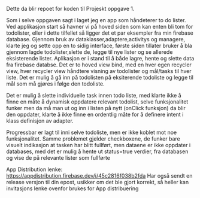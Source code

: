 Dette da blir repoet for koden til Projeskt oppgave 1.


Som i selve oppgaven sagt i laget jeg en app som håndeterer to do lister.
Ved applikasjon start så havner vi på hoved siden som kan enten bli tom for todolister, eller i dette tilfellet så ligger det et par eksempler fra min firebase database.
Gjennom bruk av dataklasser,adaptere,activitys og managere, klarte jeg og sette opp en to sidig interface, første siden tillater bruker å bla gjennom lagde todolister,slette de,
legge til nye lister og se allerede eksisterende lister. Aplikasjon er i stand til å både lagre, hente og slette data fra firebase databse. Det er to hoved view bind, med en hver egen 
recycler view, hver recycler view håndtere visning av todolister og mål/tasks til hver liste. Det er mulig å gå inn på todolisten på eksiterende todoliste og legge til mål som må gjøres
i følge den todoliste.

Det er mulig å slette individuelle task innen todo liste, med klarte ikke å finne en måte å dynamisk oppdatere relevant todolist, selve funksjonalitet funker men da må man ut og inn
i listen på nytt (onClick funksjon) da blir den oppdater, klarte å ikke finne en ordentlig måte for å definere intent i klass definisjon av adapter.

Progressbar er lagt til inni selve todoliste, men er ikke koblet mot noe funksjonalitet.
Samme problemet gjelder checkboxene, de funker bare visuelt indikasjon at tasken har blitt fullført, men dataene er ikke oppdater i databases, med det er mulig å hente ut status=true verdier,
fra databasen og vise de på relevante lister som fullførte




App Distribution lenke: https://appdistribution.firebase.dev/i/45c2816f038b2fda
Har også sendt en release versjon til din epost, usikker om det ble gjort korrekt, så heller kan invitasjons lenke ovenfor brukes for App distribuering 

